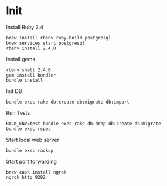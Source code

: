 # Init

Install Ruby 2.4
```
brew install rbenv ruby-build postgresql
brew services start postgresql
rbenv install 2.4.0
```


Install gems
```
rbenv shell 2.4.0
gem install bundler
bundle install
```

Init DB
```
bundle exec rake db:create db:migrate db:import
```

Run Tests
```
RACK_ENV=test bundle exec rake db:drop db:create db:migrate
bundle exec rspec
```

Start local web server
```
bundle exec rackup
```

Start port forwarding
```
brew cask install ngrok
ngrok http 9292
```
